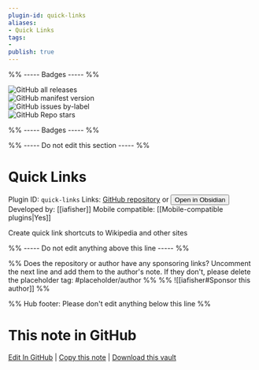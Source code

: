 ```yaml
---
plugin-id: quick-links
aliases:
- Quick Links
tags: 
- 
publish: true
---
```


%% ----- Badges ----- %%

![GitHub all releases](https://img.shields.io/github/downloads/iafisher/obsidian-quick-links/total?color=573E7A&logo=github&style=for-the-badge)   
![GitHub manifest version](https://img.shields.io/github/manifest-json/v/iafisher/obsidian-quick-links?color=573E7A&logo=github&style=for-the-badge)   
![GitHub issues by-label](https://img.shields.io/github/issues/iafisher/obsidian-quick-links/help%20wanted?color=573E7A&logo=github&style=for-the-badge)   
![GitHub Repo stars](https://img.shields.io/github/stars/iafisher/obsidian-quick-links?color=573E7A&logo=github&style=for-the-badge)

%% ----- Badges ----- %%

%% ----- Do not edit this section ----- %%

# Quick Links

Plugin ID: `quick-links`
Links: [GitHub repository](https://github.com/iafisher/obsidian-quick-links) or [<button id=HH>Open in Obsidian</button>](obsidian://show-plugin?id=quick-links)
Developed by: [[iafisher]]
Mobile compatible: [[Mobile-compatible plugins|Yes]]

Create quick link shortcuts to Wikipedia and other sites

%% ----- Do not edit anything above this line ----- %% 

%% Does the repository or author have any sponsoring links? Uncomment the next line and add them to the author's note. If they don't, please delete the placeholder tag: #placeholder/author %%
%% ![[iafisher#Sponsor this author]] %%

%% Hub footer: Please don't edit anything below this line %%

# This note in GitHub

<span class="git-footer">[Edit In GitHub](https://github.dev/obsidian-community/obsidian-hub/blob/main/02%20-%20Community%20Expansions/02.05%20All%20Community%20Expansions/Plugins/quick-links.md "git-hub-edit-note") | [Copy this note](https://raw.githubusercontent.com/obsidian-community/obsidian-hub/main/02%20-%20Community%20Expansions/02.05%20All%20Community%20Expansions/Plugins/quick-links.md "git-hub-copy-note") | [Download this vault](https://github.com/obsidian-community/obsidian-hub/archive/refs/heads/main.zip "git-hub-download-vault") </span>
